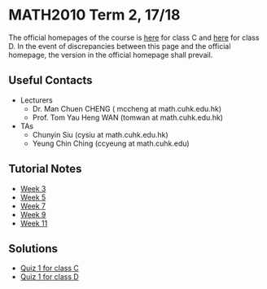 # MATH2010 Term 2, 17/18

The official homepages of the course is [here](https://www.math.cuhk.edu.hk/course/1718/math2010c) for class C and [here](https://www.math.cuhk.edu.hk/course/1718/math2010d) for class D. In the event of discrepancies between this page and the official homepage, the version in the official homepage shall prevail.

## Useful Contacts

* Lecturers
  + Dr. Man Chuen CHENG (
mccheng at math.cuhk.edu.hk)
  + Prof. Tom Yau Heng WAN (tomwan at math.cuhk.edu.hk)
* TAs
  + Chunyin Siu (cysiu at math.cuhk.edu.hk)
  + Yeung Chin Ching (ccyeung at math.cuhk.edu)

## Tutorial Notes

* [Week 3](/teaching/1801_2010/1801_2010_tut03.pdf)
* [Week 5](/teaching/1801_2010/1801_2010_tut05.pdf)
* [Week 7](/teaching/1801_2010/1801_2010_tut07.pdf)
* [Week 9](/teaching/1801_2010/1801_2010_tut09.pdf)
* [Week 11](/teaching/1801_2010/1801_2010_tut11.pdf)


## Solutions

* [Quiz 1 for class C](/teaching/1801_2010/1801_2010_quiz1c.pdf)
* [Quiz 1 for class D](/teaching/1801_2010/1801_2010_quiz1d.pdf)